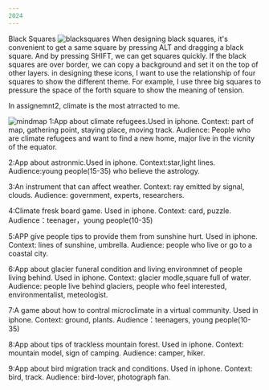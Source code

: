 ```yaml
---
2024 
---
```

Black Squares
![blacksquares](/w04s1/blacksquares.jpg)
When designing black squares, it's convenient to get a same square by pressing ALT and dragging a black square. And by pressing SHIFT, we can get squares quickly. If the black squares are over border, we can copy a background and set it on the top of other layers.
in designing these icons, I want to use the relationship of four squares to show the different theme. For example, I use three big squares to pressure the space of the forth square to show the meaning of tension.

In assignemnt2, climate is the most atrracted to me.

![mindmap](/w04-07/mindmap.jpg)
1:App about climate refugees.Used in iphone. Context: part of map, gathering point, staying place, moving track.
Audience: People who are climate refugees and want to find a new home, major live in the vicnity of the equator.

2:App about astronmic.Used in iphone. Context:star,light lines.
Audience:young people(15-35) who believe the astrology.

3:An instrument that can affect weather. Context: ray emitted by signal, clouds.
Audience: government, experts, researchers.

4:Climate fresk board game. Used in iphone. Context: card, puzzle.
Audience：teenager，young people(10-35)

5:APP give people tips to provide them from sunshine hurt. Used in iphone. Context: lines of sunshine, umbrella.
Audience: people who live or go to a coastal city.

6:App about glacier funeral condition and living environmnet of people living behind. Used in iphone. Context: glacier modle,square full of water.
Audience: people live behind glaciers, people who feel interested, environmentalist, meteologist.

7:A game about how to contral microclimate in a virtual community. Used in iphone. Context: ground, plants.
Audience：teenagers, young people(10-35)

8:App about tips of trackless mountain forest. Used in iphone. Context: mountain model, sign of camping.
Audience: camper, hiker.

9:App about bird migration track and conditions. Used in iphone. Context: bird, track.
Audience: bird-lover, photograph fan.


